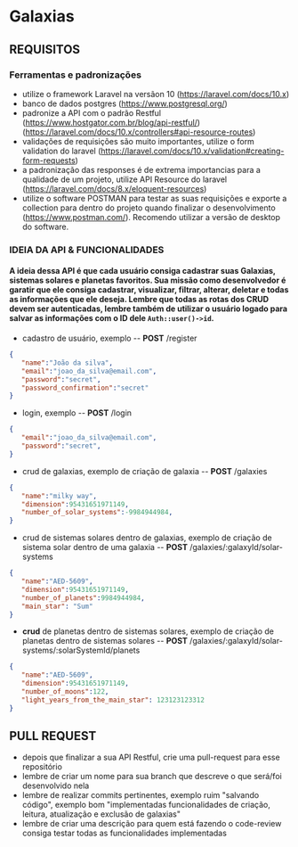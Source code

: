 # Galaxias


## REQUISITOS 
### Ferramentas e padronizações

- utilize o framework Laravel na versãon 10 (https://laravel.com/docs/10.x)
- banco de dados postgres (https://www.postgresql.org/)
- padronize a API com o padrão Restful (https://www.hostgator.com.br/blog/api-restful/) (https://laravel.com/docs/10.x/controllers#api-resource-routes)
- validações de requisições são muito importantes, utilize o form validation do laravel (https://laravel.com/docs/10.x/validation#creating-form-requests)
- a padronização das responses é de extrema importancias para a qualidade de um projeto, utilize API Resource do laravel (https://laravel.com/docs/8.x/eloquent-resources)
- utilize o software POSTMAN para testar as suas requisições e exporte a collection para dentro do projeto quando finalizar o desenvolvimento (https://www.postman.com/). Recomendo utilizar a versão de desktop do software.

### IDEIA DA API & FUNCIONALIDADES
#### A ideia dessa API é que cada usuário consiga cadastrar suas Galaxias, sistemas solares e planetas favoritos. Sua missão como desenvolvedor é garatir que ele consiga cadastrar, visualizar, filtrar, alterar, deletar e todas as informações que ele deseja. Lembre que todas as rotas dos CRUD devem ser autenticadas, lembre também de utilizar o usuário logado para salvar as informações com o ID dele ``Auth::user()->id``.

- cadastro de usuário, exemplo -- **POST** /register
```json
{
   "name":"João da silva",
   "email":"joao_da_silva@email.com",
   "password":"secret",
   "password_confirmation":"secret"
}
 ```
- login, exemplo -- **POST** /login
```json
{
   "email":"joao_da_silva@email.com",
   "password":"secret",
}
 ```
- crud de galaxias, exemplo de criação de galaxia -- **POST** /galaxies
```json
{
   "name":"milky way",
   "dimension":95431651971149,
   "number_of_solar_systems":-9984944984,
}
 ```
- crud de sistemas solares dentro de galaxias, exemplo de criação de sistema solar dentro de uma galaxia -- **POST** /galaxies/:galaxyId/solar-systems
```json
{
   "name":"AED-5609",
   "dimension":95431651971149,
   "number_of_planets":9984944984,
   "main_star": "Sum"
}
 ```
- **crud** de planetas dentro de sistemas solares, exemplo de criação de planetas dentro de sistemas solares -- **POST** /galaxies/:galaxyId/solar-systems/:solarSystemId/planets
```json
{
   "name":"AED-5609",
   "dimension":95431651971149,
   "number_of_moons":122,
   "light_years_from_the_main_star": 123123123312
}
 ```

## PULL REQUEST
- depois que finalizar a sua API Restful, crie uma pull-request para esse repositório
- lembre de criar um nome para sua branch que descreve o que será/foi desenvolvido nela
- lembre de realizar commits pertinentes, exemplo ruim "salvando código", exemplo bom "implementadas funcionalidades de criação, leitura, atualização e exclusão de galaxias"
- lembre de criar uma descrição para quem está fazendo o code-review consiga testar todas as funcionalidades implementadas

